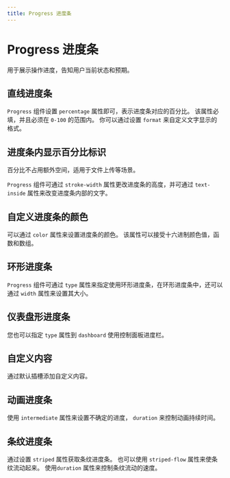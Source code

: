 ```yaml
---
title: Progress 进度条
---
```


# Progress 进度条

用于展示操作进度，告知用户当前状态和预期。

## 直线进度条

`Progress` 组件设置 `percentage` 属性即可，表示进度条对应的百分比。 该属性必填，并且必须在 `0-100` 的范围内。 你可以通过设置 `format` 来自定义文字显示的格式。

<preview path="./def.vue" />

## 进度条内显示百分比标识

百分比不占用额外空间，适用于文件上传等场景。

`Progress` 组件可通过 `stroke-width` 属性更改进度条的高度，并可通过 `text-inside` 属性来改变进度条内部的文字。

<preview path="./percentProgress.vue" />

## 自定义进度条的颜色

可以通过 `color` 属性来设置进度条的颜色。 该属性可以接受十六进制颜色值，函数和数组。

<preview path="./colorProgress.vue" />

## 环形进度条

`Progress` 组件可通过 `type` 属性来指定使用环形进度条，在环形进度条中，还可以通过 `width` 属性来设置其大小。

<preview path="./toroidalProgress.vue" />

## 仪表盘形进度条

您也可以指定 `type` 属性到 `dashboard` 使用控制面板进度栏。

<preview path="./appearanceProgress.vue" />

## 自定义内容

通过默认插槽添加自定义内容。

<preview path="./customProgress.vue" />

## 动画进度条

使用 `intermediate` 属性来设置不确定的进度， `duration` 来控制动画持续时间。

<preview path="./animationProgress.vue" />

## 条纹进度条

通过设置 `striped` 属性获取条纹进度条。 也可以使用 `striped-flow` 属性来使条纹流动起来。 使用`duration` 属性来控制条纹流动的速度。

<preview path="./streakProgress.vue" />